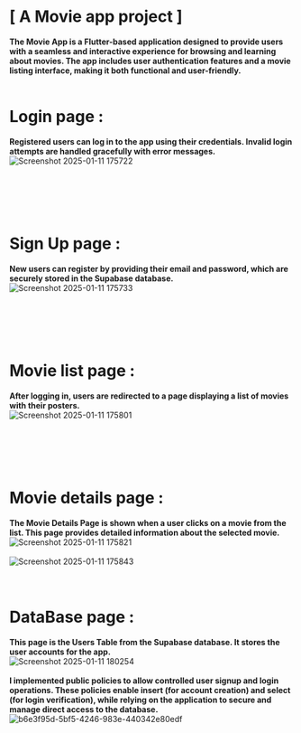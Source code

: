 

# [ A Movie app project ]
<strong> The Movie App is a Flutter-based application designed to provide users with a seamless and interactive experience for browsing and learning about movies. The app includes user authentication features and a movie listing interface, making it both functional and user-friendly. </strong>
<br>
<br>

# Login page :
 <strong>Registered users can log in to the app using their credentials. Invalid login attempts are handled gracefully with error messages.</strong>
 <br>
![Screenshot 2025-01-11 175722](https://github.com/user-attachments/assets/17edb604-5829-4210-8826-61fa146d733a)

<br>
<br>
<br>
<br>

# Sign Up page : 
<strong> New users can register by providing their email and password, which are securely stored in the Supabase database.</strong>
<br>
![Screenshot 2025-01-11 175733](https://github.com/user-attachments/assets/f57f1217-a3c2-49e0-a039-35f706d1e200)

<br>
<br>
<br>
<br>

# Movie list page : 
<strong> After logging in, users are redirected to a page displaying a list of movies with their posters.</strong>
<br>
![Screenshot 2025-01-11 175801](https://github.com/user-attachments/assets/106575d2-86e6-41be-8c27-8bb019731b44)

<br>
<br>
<br>
<br>

# Movie details page : 
<strong> The Movie Details Page is shown when a user clicks on a movie from the list. This page provides detailed information about the selected movie.</strong>
<br>
![Screenshot 2025-01-11 175821](https://github.com/user-attachments/assets/2bc7275e-d069-4e94-9dc1-39183c96481f)
<br>
<br>
![Screenshot 2025-01-11 175843](https://github.com/user-attachments/assets/a6790681-226d-4d9e-921a-5545544dffa7)
<br>
<br>
<br>
# DataBase page : 
<strong> This page is the Users Table from the Supabase database. It stores the user accounts for the app.</strong>
<br>
![Screenshot 2025-01-11 180254](https://github.com/user-attachments/assets/a238e720-9853-4c38-b3ea-dbb9e46fd692)
<br>
<br>
<strong>I implemented public policies to allow controlled user signup and login operations. These policies enable insert (for account creation) and select (for login verification), while relying on the application to secure and manage direct access to the database.</strong>
![b6e3f95d-5bf5-4246-983e-440342e80edf](https://github.com/user-attachments/assets/d633b045-f15e-44fb-a02a-fe7edb12610b)



